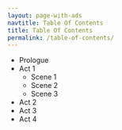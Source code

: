 ```yaml
---
layout: page-with-ads
navtitle: Table Of Contents
title: Table Of Contents
permalink: /table-of-contents/
---
```


- Prologue
- Act 1
    - Scene 1
    - Scene 2
    - Scene 3
- Act 2
- Act 3
- Act 4 